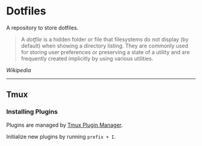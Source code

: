 # Dotfiles

A repository to store dotfiles.

 > A _dotfile_ is a hidden folder or file that filesystems do not display (by default) when showing a directory listing.
They are commonly used for storing user preferences or preserving a state of a utility and are frequently created
implicitly by using various utilities.

_Wikipedia_


---

## Tmux

### Installing Plugins

Plugins are managed by [Tmux Plugin Manager](https://github.com/tmux-plugins/tpm).

Initialize new plugins by running `prefix + I`.
